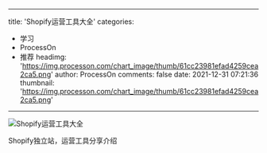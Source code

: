 
---
title: 'Shopify运营工具大全'
categories: 
 - 学习
 - ProcessOn
 - 推荐
headimg: 'https://img.processon.com/chart_image/thumb/61cc23981efad4259cea2ca5.png'
author: ProcessOn
comments: false
date: 2021-12-31 07:21:36
thumbnail: 'https://img.processon.com/chart_image/thumb/61cc23981efad4259cea2ca5.png'
---

<div>   
<img class="thumb" alt="Shopify运营工具大全" src="https://img.processon.com/chart_image/thumb/61cc23981efad4259cea2ca5.png" referrerpolicy="no-referrer">
<p>Shopify独立站，运营工具分享介绍</p>  
</div>
            
